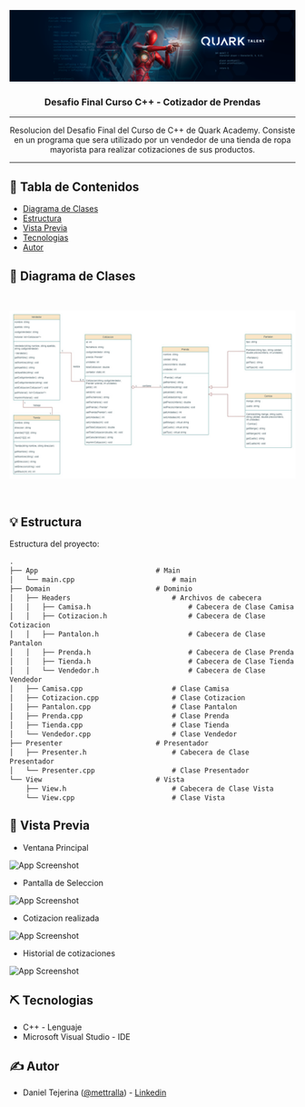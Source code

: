 <p align="center">
 <img src="bannerQuark.png" alt="Banner"></a>
</p>
<h3 align="center">Desafio Final Curso C++ - Cotizador de Prendas</h3>

---

<p align="center"> Resolucion del Desafio Final del Curso de C++ de Quark Academy. Consiste en un programa que sera utilizado por un vendedor de una tienda de ropa mayorista para realizar cotizaciones de sus productos.
    <br> 
</p>

---

## 📝 Tabla de Contenidos

- [Diagrama de Clases](#problem_statement)
- [Estructura](#idea)
- [Vista Previa](#usage)
- [Tecnologias](#tech_stack)
- [Autor](#authors)

## 🧐 Diagrama de Clases <a name = "problem_statement"></a>

<br>
<p align="center">
 <img src="diagramaClases.jpg" alt="Banner"></a>
</p>
<br>

## 💡 Estructura <a name = "idea"></a>

Estructura del proyecto:

    .
    ├── App                             # Main
    │   └── main.cpp                        # main
    ├── Domain                          # Dominio
    │   ├── Headers                         # Archivos de cabecera
    │   │   ├── Camisa.h                        # Cabecera de Clase Camisa
    │   │   ├── Cotizacion.h                    # Cabecera de Clase Cotizacion
    │   │   ├── Pantalon.h                      # Cabecera de Clase Pantalon
    │   │   ├── Prenda.h                        # Cabecera de Clase Prenda
    │   │   ├── Tienda.h                        # Cabecera de Clase Tienda
    │   │   └── Vendedor.h                      # Cabecera de Clase Vendedor
    │   ├── Camisa.cpp                      # Clase Camisa
    │   ├── Cotizacion.cpp                  # Clase Cotizacion
    │   ├── Pantalon.cpp                    # Clase Pantalon
    │   ├── Prenda.cpp                      # Clase Prenda
    │   ├── Tienda.cpp                      # Clase Tienda
    │   └── Vendedor.cpp                    # Clase Vendedor
    ├── Presenter                       # Presentador
    │   ├── Presenter.h                     # Cabecera de Clase Presentador
    │   └── Presenter.cpp                   # Clase Presentador
    └── View                            # Vista
        ├── View.h                          # Cabecera de Clase Vista
        └── View.cpp                        # Clase Vista

## 🎈 Vista Previa <a name="usage"></a>

- Ventana Principal

![App Screenshot](https://drive.google.com/uc?export=view&id=12TF3-6tZJgGs0ZP374G1rjTVWgGNtiuV)
<br>

- Pantalla de Seleccion
  <br>

![App Screenshot](https://drive.google.com/uc?export=view&id=1N9PMi3Gk4dPQ7JsKhI_5eDE2g802N7x4)

- Cotizacion realizada
  <br>

![App Screenshot](https://drive.google.com/uc?export=view&id=1-OndePdN3Ld2kp7zt2tQMDP261riyDv4)

- Historial de cotizaciones
  <br>

![App Screenshot](https://drive.google.com/uc?export=view&id=1m0Iq_hPwLFrQPZLnBr_c4Tm_OzgW6QIc)

## ⛏️ Tecnologias <a name = "tech_stack"></a>

- C++ - Lenguaje
- Microsoft Visual Studio - IDE

## ✍️ Autor <a name = "authors"></a>

- Daniel Tejerina ([@mettralla](https://github.com/mettralla)) - [Linkedin](https://www.linkedin.com/in/daniel-alejandro-tejerina/)
